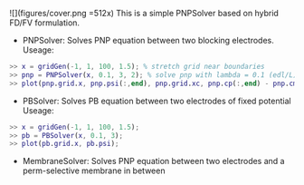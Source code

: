 ![](figures/cover.png =512x)
This is a simple PNPSolver based on hybrid FD/FV formulation.

* PNPSolver: Solves PNP equation between two blocking electrodes.
Useage:
``` MATLAB
>> x = gridGen(-1, 1, 100, 1.5); % stretch grid near boundaries
>> pnp = PNPSolver(x, 0.1, 3, 2); % solve pnp with lambda = 0.1 (edl/L), V = 3 (KT/e), and tf = 2 (L^2/D)
>> plot(pnp.grid.x, pnp.psi(:,end), pnp.grid.xc, pnp.cp(:,end) - pnp.cm(:,end), 'r'); % plot final solution
```

* PBSolver: Solves PB equation between two electrodes of fixed potential
Useage:
``` MATLAB
>> x = gridGen(-1, 1, 100, 1.5);
>> pb = PBSolver(x, 0.1, 3);
>> plot(pb.grid.x, pb.psi);
```
* MembraneSolver: Solves PNP equation between two electrodes and a perm-selective membrane in
  between
